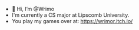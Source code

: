 - 👋 Hi, I’m @Wrimo
- I'm currently a CS major at Lipscomb University. 
- You play my games over at: https://wrimor.itch.io/ 
<!---
Wrimo/Wrimo is a ✨ special ✨ repository because its `README.md` (this file) appears on your GitHub profile.
You can click the Preview link to take a look at your changes.
--->
